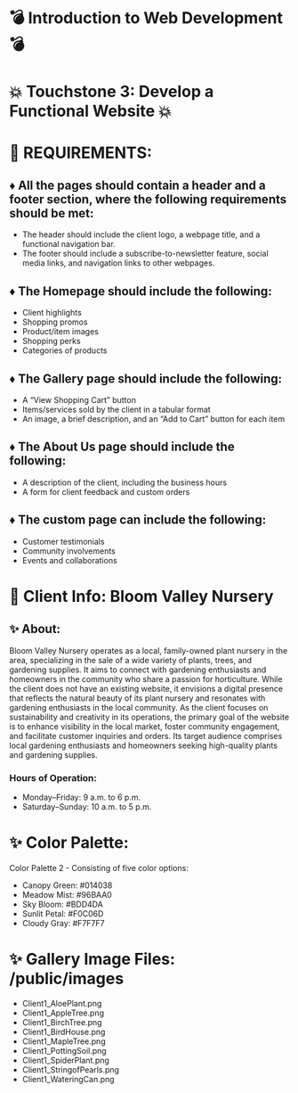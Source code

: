 # :bomb: Introduction to Web Development :bomb:

# :boom: Touchstone 3: Develop a Functional Website :boom:

# :rocket: REQUIREMENTS:

## :diamonds: All the pages should contain a header and a footer section, where the following requirements should be met:

- The header should include the client logo, a webpage title, and a functional navigation bar.
- The footer should include a subscribe-to-newsletter feature, social media links, and navigation links to other webpages.

## :diamonds: The Homepage should include the following:

- Client highlights
- Shopping promos
- Product/item images
- Shopping perks
- Categories of products

## :diamonds: The Gallery page should include the following:

- A “View Shopping Cart” button
- Items/services sold by the client in a tabular format
- An image, a brief description, and an “Add to Cart” button for each item

## :diamonds: The About Us page should include the following:

- A description of the client, including the business hours
- A form for client feedback and custom orders

## :diamonds: The custom page can include the following:

- Customer testimonials
- Community involvements
- Events and collaborations

# :memo: Client Info: Bloom Valley Nursery

## :sparkles: About:

Bloom Valley Nursery operates as a local, family-owned plant nursery in the area, specializing in the sale of a wide variety of plants, trees, and gardening supplies. It aims to connect with gardening enthusiasts and homeowners in the community who share a passion for horticulture. While the client does not have an existing website, it envisions a digital presence that reflects the natural beauty of its plant nursery and resonates with gardening enthusiasts in the local community. As the client focuses on sustainability and creativity in its operations, the primary goal of the website is to enhance visibility in the local market, foster community engagement, and facilitate customer inquiries and orders. Its target audience comprises local gardening enthusiasts and homeowners seeking high-quality plants and gardening supplies.

### Hours of Operation:

- Monday–Friday: 9 a.m. to 6 p.m.
- Saturday–Sunday: 10 a.m. to 5 p.m.

# :sparkles: Color Palette:

Color Palette 2 - Consisting of five color options:

- Canopy Green: #014038
- Meadow Mist: #96BAA0
- Sky Bloom: #BDD4DA
- Sunlit Petal: #F0C06D
- Cloudy Gray: #F7F7F7

# :sparkles: Gallery Image Files: /public/images

- Client1_AloePlant.png
- Client1_AppleTree.png
- Client1_BirchTree.png
- Client1_BirdHouse.png
- Client1_MapleTree.png
- Client1_PottingSoil.png
- Client1_SpiderPlant.png
- Client1_StringofPearls.png
- Client1_WateringCan.png
